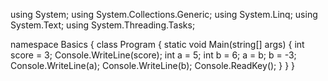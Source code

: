 using System;
using System.Collections.Generic;
using System.Linq;
using System.Text;
using System.Threading.Tasks;

namespace Basics
{
    class Program
    {
        static void Main(string[] args)
        {
            int score = 3;
            Console.WriteLine(score);
            int a = 5;
            int b = 6;
            a = b;
            b = -3;
            Console.WriteLine(a);
            Console.WriteLine(b);
            Console.ReadKey();
        }
    }
}
